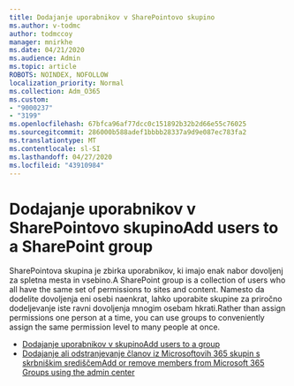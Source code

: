 ```yaml
---
title: Dodajanje uporabnikov v SharePointovo skupino
ms.author: v-todmc
author: todmccoy
manager: mnirkhe
ms.date: 04/21/2020
ms.audience: Admin
ms.topic: article
ROBOTS: NOINDEX, NOFOLLOW
localization_priority: Normal
ms.collection: Adm_O365
ms.custom:
- "9000237"
- "3199"
ms.openlocfilehash: 67bfca96af77dcc0c151892b32b2d66e55c76025
ms.sourcegitcommit: 286000b588adef1bbbb28337a9d9e087ec783fa2
ms.translationtype: MT
ms.contentlocale: sl-SI
ms.lasthandoff: 04/27/2020
ms.locfileid: "43910984"
---
```

# <a name="add-users-to-a-sharepoint-group"></a><span data-ttu-id="d8fce-102">Dodajanje uporabnikov v SharePointovo skupino</span><span class="sxs-lookup"><span data-stu-id="d8fce-102">Add users to a SharePoint group</span></span>

<span data-ttu-id="d8fce-103">SharePointova skupina je zbirka uporabnikov, ki imajo enak nabor dovoljenj za spletna mesta in vsebino.</span><span class="sxs-lookup"><span data-stu-id="d8fce-103">A SharePoint group is a collection of users who all have the same set of permissions to sites and content.</span></span> <span data-ttu-id="d8fce-104">Namesto da dodelite dovoljenja eni osebi naenkrat, lahko uporabite skupine za priročno dodeljevanje iste ravni dovoljenja mnogim osebam hkrati.</span><span class="sxs-lookup"><span data-stu-id="d8fce-104">Rather than assign permissions one person at a time, you can use groups to conveniently assign the same permission level to many people at once.</span></span>

- [<span data-ttu-id="d8fce-105">Dodajanje uporabnikov v skupino</span><span class="sxs-lookup"><span data-stu-id="d8fce-105">Add users to a group</span></span>](https://docs.microsoft.com/sharepoint/customize-sharepoint-site-permissions#add-users-to-a-group)
- [<span data-ttu-id="d8fce-106">Dodajanje ali odstranjevanje članov iz Microsoftovih 365 skupin s skrbniškim središčem</span><span class="sxs-lookup"><span data-stu-id="d8fce-106">Add or remove members from Microsoft 365 Groups using the admin center</span></span>](https://docs.microsoft.com/office365/admin/create-groups/add-or-remove-members-from-groups?view=o365-worldwide)